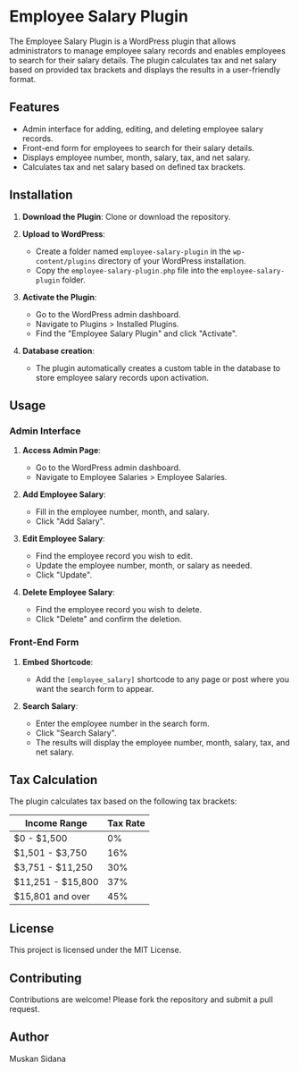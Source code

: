 # Employee Salary Plugin

The Employee Salary Plugin is a WordPress plugin that allows administrators to manage employee salary records and
enables employees to search for their salary details. The plugin calculates tax and net salary based on provided tax 
brackets and displays the results in a user-friendly format.

## Features

- Admin interface for adding, editing, and deleting employee salary records.
- Front-end form for employees to search for their salary details.
- Displays employee number, month, salary, tax, and net salary.
- Calculates tax and net salary based on defined tax brackets.

## Installation

1. **Download the Plugin**: Clone or download the repository.

2. **Upload to WordPress**:
    - Create a folder named `employee-salary-plugin` in the `wp-content/plugins` directory of your WordPress installation.
    - Copy the `employee-salary-plugin.php` file into the `employee-salary-plugin` folder.

3. **Activate the Plugin**:
    - Go to the WordPress admin dashboard.
    - Navigate to Plugins > Installed Plugins.
    - Find the "Employee Salary Plugin" and click "Activate".

4. **Database creation**:
    - The plugin automatically creates a custom table in the database to store employee salary records upon activation.

## Usage

### Admin Interface

1. **Access Admin Page**:
    - Go to the WordPress admin dashboard.
    - Navigate to Employee Salaries > Employee Salaries.

2. **Add Employee Salary**:
    - Fill in the employee number, month, and salary.
    - Click "Add Salary".

3. **Edit Employee Salary**:
    - Find the employee record you wish to edit.
    - Update the employee number, month, or salary as needed.
    - Click "Update".

4. **Delete Employee Salary**:
    - Find the employee record you wish to delete.
    - Click "Delete" and confirm the deletion.

### Front-End Form

1. **Embed Shortcode**:
    - Add the `[employee_salary]` shortcode to any page or post where you want the search form to appear.

2. **Search Salary**:
    - Enter the employee number in the search form.
    - Click "Search Salary".
    - The results will display the employee number, month, salary, tax, and net salary.

## Tax Calculation

The plugin calculates tax based on the following tax brackets:

| Income Range          | Tax Rate |
|-----------------------|----------|
| $0 - $1,500           | 0%       |
| $1,501 - $3,750      	| 16%      |
| $3,751 - $11,250   	| 30%      |
| $11,251 - $15,800    	| 37%      |
| $15,801 and over      | 45%      |

## License

This project is licensed under the MIT License.

## Contributing

Contributions are welcome! Please fork the repository and submit a pull request.

## Author

Muskan Sidana